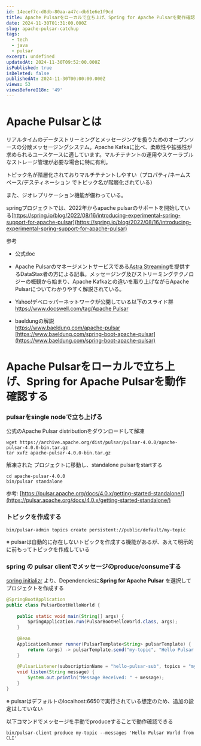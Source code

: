 ```yaml
---
id: 14ecef7c-d8db-80aa-a47c-db61e6e1f9cd
title: Apache Pulsarをローカルで立ち上げ、Spring for Apache Pulsarを動作確認するメモ
date: 2024-11-30T01:31:00.000Z
slug: apache-pulsar-catchup
tags:
  - tech
  - java
  - pulsar
excerpt: undefined
updatedAt: 2024-11-30T09:52:00.000Z
isPublished: true
isDeleted: false
publishedAt: 2024-11-30T00:00:00.000Z
views: 53
viewsBeforeI18n: '49'
---
```


# Apache Pulsarとは  
  
  
リアルタイムのデータストリーミングとメッセージングを扱うためのオープンソースの分散メッセージングシステム。Apache Kafkaに比べ、柔軟性や拡張性が求められるユースケースに適しています。マルチテナントの運用やスケーラブルなストレージ管理が必要な場合に特に有利。  
  
  
トピック名が階層化されておりマルチテナントしやすい（プロパティ/ネームスペース/デスティネーション でトピック名が階層化されている）  
  
  
また、ジオレプリケーション機能が備わっている。  
  
  
springプロジェクトでは、2022年からapache pulsarのサポートを開始している[https://spring.io/blog/2022/08/16/introducing-experimental-spring-support-for-apache-pulsar](https://spring.io/blog/2022/08/16/introducing-experimental-spring-support-for-apache-pulsar)  
  
  
参考  
  
- 公式doc  
    
    <Bookmark href="https://pulsar.apache.org/docs/4.0.x/" />
  
- Apache Pulsarのマネージメントサービスである[Astra Streaming](https://www.datastax.com/lp/astra-registration)を提供するDataStax者の方による記事。メッセージング及びストリーミングテクノロジーの概観から始まり、Apache Kafkaとの違いを取り上げながらApache Pulsarについてわかりやすく解説されている。  
  
    <Bookmark href="https://qiita.com/yoshiyuki_kono/items/839ca884eb52f6d0950e" />
  
- Yahoo!デベロッパーネットワークが公開している以下のスライド群  
[https://www.docswell.com/tag/Apache Pulsar](https://www.docswell.com/tag/Apache%20Pulsar)  
- baeldungの解説  
[https://www.baeldung.com/apache-pulsar  
](https://www.baeldung.com/apache-pulsar)[https://www.baeldung.com/spring-boot-apache-pulsar](https://www.baeldung.com/spring-boot-apache-pulsar)  
  
# Apache Pulsarをローカルで立ち上げ、**Spring for Apache Pulsarを動作確認する**  
  
  
### pulsarをsingle nodeで立ち上げる  
  
  
公式のApache Pulsar distributionをダウンロードして解凍  
  
  
```shell  
wget https://archive.apache.org/dist/pulsar/pulsar-4.0.0/apache-pulsar-4.0.0-bin.tar.gz  
tar xvfz apache-pulsar-4.0.0-bin.tar.gz  
```  
  
  
解凍された プロジェクトに移動し、standalone pulsarをstartする  
  
  
```shell  
cd apache-pulsar-4.0.0  
bin/pulsar standalone  
```  
  
  
参考: [https://pulsar.apache.org/docs/4.0.x/getting-started-standalone/](https://pulsar.apache.org/docs/4.0.x/getting-started-standalone/)  
  
  
### トピックを作成する  
  
  
```shell  
bin/pulsar-admin topics create persistent://public/default/my-topic  
```  
  
  
※ pulsarは自動的に存在しないトピックを作成する機能があるが、あえて明示的に前もってトピックを作成している  
  
  
### spring の pulsar clientでメッセージのproduce/consumeする  
  
  
[spring initializr](https://start.spring.io/) より、Dependenciesに**Spring for Apache Pulsar** を選択してプロジェクトを作成する  
  
  
```java  
@SpringBootApplication  
public class PulsarBootHelloWorld {  
  
    public static void main(String[] args) {  
        SpringApplication.run(PulsarBootHelloWorld.class, args);  
    }  
  
    @Bean  
    ApplicationRunner runner(PulsarTemplate<String> pulsarTemplate) {  
        return (args) -> pulsarTemplate.send("my-topic", "Hello Pulsar World!");  
    }  
  
    @PulsarListener(subscriptionName = "hello-pulsar-sub", topics = "my-topic")  
    void listen(String message) {  
        System.out.println("Message Received: " + message);  
    }  
}  
```  
  
  
※ pulsarはデフォルトのlocalhost:6650で実行されている想定のため、追加の設定はしていない  
  
  
以下コマンドでメッセージを手動でproduceすることで動作確認できる  
  
  
```shell  
bin/pulsar-client produce my-topic --messages 'Hello Pulsar World from CLI'  
```  
  
